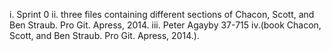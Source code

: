 i. Sprint 0
ii. three files containing different sections of  Chacon, Scott, and Ben Straub. Pro Git. Apress, 2014.
iii. Peter Agayby 37-715
iv.(book Chacon, Scott, and Ben Straub. Pro Git. Apress, 2014.).
